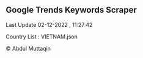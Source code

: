 

## Google Trends Keywords Scraper 
 
Last Update 02-12-2022 , 11:27:42

Country List :
VIETNAM.json



© Abdul Muttaqin 
